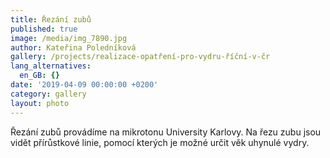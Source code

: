```yaml
---
title: Řezání zubů
published: true
image: /media/img_7890.jpg
author: Kateřina Poledníková
gallery: /projects/realizace-opatření-pro-vydru-říční-v-čr
lang_alternatives:
  en_GB: {}
date: '2019-04-09 00:00:00 +0200'
category: gallery
layout: photo
---
```

Řezání zubů provádíme na mikrotonu University Karlovy. Na řezu zubu jsou vidět přírůstkové linie, pomocí kterých je možné určit věk uhynulé vydry.
